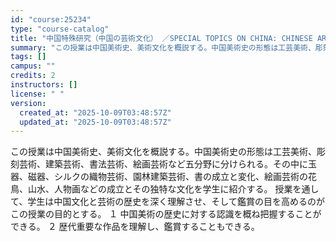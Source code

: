 ```yaml
---
id: "course:25234"
type: "course-catalog"
title: "中国特殊研究（中国の芸術文化） ／SPECIAL TOPICS ON CHINA: CHINESE ART AND CULTURE"
summary: "この授業は中国美術史、美術文化を概説する。中国美術史の形態は工芸美術、彫刻芸術、建築芸術、書法芸術、絵画芸術など五分野に分けられる。その中に玉器、磁器、シルクの織物芸術、園林建築芸術、書の成立と変化、絵画芸術の花鳥、山水、人物画などの成立と…"
tags: []
campus: ""
credits: 2
instructors: []
license: " "
version:
  created_at: "2025-10-09T03:48:57Z"
  updated_at: "2025-10-09T03:48:57Z"
---
```


この授業は中国美術史、美術文化を概説する。中国美術史の形態は工芸美術、彫刻芸術、建築芸術、書法芸術、絵画芸術など五分野に分けられる。その中に玉器、磁器、シルクの織物芸術、園林建築芸術、書の成立と変化、絵画芸術の花鳥、山水、人物画などの成立とその独特な文化を学生に紹介する。 授業を通して、学生は中国文化と芸術の歴史を深く理解させ、そして鑑賞の目を高めるのがこの授業の目的とする。 １ 中国美術の歴史に対する認識を概ね把握することができる。 ２ 歴代重要な作品を理解し、鑑賞することもできる。

